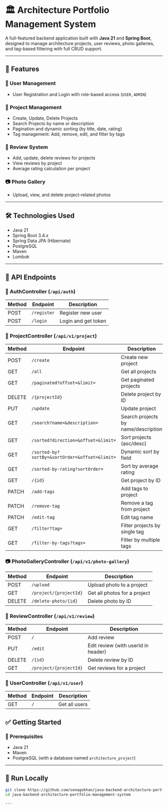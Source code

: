 # 🏛️ Architecture Portfolio Management System

A full-featured backend application built with **Java 21** and **Spring Boot**, designed to manage architecture projects, user reviews, photo galleries, and tag-based filtering with full CRUD support.

---

## 🚀 Features

### 👤 User Management
- User Registration and Login with role-based access (`USER`, `ADMIN`)

### 📅 Project Management
- Create, Update, Delete Projects
- Search Projects by name or description
- Pagination and dynamic sorting (by title, date, rating)
- Tag management: Add, remove, edit, and filter by tags

### 🌟 Review System
- Add, update, delete reviews for projects
- View reviews by project
- Average rating calculation per project

### 📷 Photo Gallery
- Upload, view, and delete project-related photos

---

## 🛠️ Technologies Used

- Java 21
- Spring Boot 3.4.x
- Spring Data JPA (Hibernate)
- PostgreSQL
- Maven
- Lombok

---

## 🔗 API Endpoints

### 🔐 AuthController (`/api/auth`)

| Method | Endpoint | Description         |
|--------|----------|---------------------|
| POST   | `/register` | Register new user |
| POST   | `/login`    | Login and get token |

### 📅 ProjectController (`/api/v1/project`)

| Method | Endpoint | Description |
|--------|----------|-------------|
| POST | `/create` | Create new project |
| GET | `/all` | Get all projects |
| GET | `/paginated?offset=&limit=` | Get paginated projects |
| DELETE | `/{projectId}` | Delete project by ID |
| PUT | `/update` | Update project |
| GET | `/search?name=&description=` | Search projects by name/description |
| GET | `/sorted?direction=&offset=&limit=` | Sort projects (asc/desc) |
| GET | `/sorted-by?sortBy=&sortOrder=&offset=&limit=` | Dynamic sort by field |
| GET | `/sorted-by-rating?sortOrder=` | Sort by average rating |
| GET | `/{id}` | Get project by ID |
| PATCH | `/add-tags` | Add tags to project |
| PATCH | `/remove-tag` | Remove a tag from project |
| PATCH | `/edit-tag` | Edit tag name |
| GET | `/filter?tag=` | Filter projects by single tag |
| GET | `/filter-by-tags?tags=` | Filter by multiple tags |

### 📷 PhotoGalleryController (`/api/v1/photo-gallery`)

| Method | Endpoint | Description |
|--------|----------|-------------|
| POST | `/upload` | Upload photo to a project |
| GET | `/project/{projectId}` | Get all photos for a project |
| DELETE | `/delete-photo/{id}` | Delete photo by ID |

### 💬 ReviewController (`/api/v1/review`)

| Method | Endpoint | Description |
|--------|----------|-------------|
| POST | `/` | Add review |
| PUT | `/edit` | Edit review (with userId in header) |
| DELETE | `/{id}` | Delete review by ID |
| GET | `/project/{projectId}` | Get reviews for a project |

### 👤 UserController (`/api/v1/user`)

| Method | Endpoint | Description |
|--------|----------|-------------|
| GET | `/` | Get all users |

## ✅ Getting Started

### 🔧 Prerequisites

- Java 21
- Maven
- PostgreSQL (with a database named `architecture_project`)

---

## 🚦 Run Locally

```bash
git clone https://github.com/senagokhan/java-backend-architecture-portfolio-management-system.git
cd java-backend-architecture-portfolio-management-system

---

